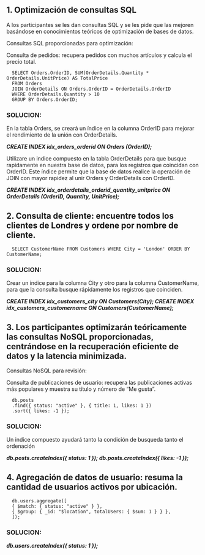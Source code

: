 ## 1. Optimización de consultas SQL
A los participantes se les dan consultas SQL y se les pide que las mejoren basándose en conocimientos teóricos de optimización de bases de datos.

Consultas SQL proporcionadas para optimización:

Consulta de pedidos: recupera pedidos con muchos artículos y calcula el precio total.

      SELECT Orders.OrderID, SUM(OrderDetails.Quantity * OrderDetails.UnitPrice) AS TotalPrice
      FROM Orders
      JOIN OrderDetails ON Orders.OrderID = OrderDetails.OrderID
      WHERE OrderDetails.Quantity > 10
      GROUP BY Orders.OrderID;

### SOLUCION:

En la tabla Orders, se creará un índice en la columna OrderID para mejorar el rendimiento de la unión con OrderDetails.

***CREATE INDEX idx_orders_orderid ON Orders (OrderID);***

Utilizare un indice compuesto en la tabla OrderDetails para que busque rapidamente en nuestra base de datos, para los registros que coincidan con OrderID.
Este índice permite que la base de datos realice la operación de JOIN con mayor rapidez al unir Orders y OrderDetails con OrderID.

***CREATE INDEX idx_orderdetails_orderid_quantity_unitprice ON OrderDetails (OrderID, Quantity, UnitPrice);***

## 2. Consulta de cliente: encuentre todos los clientes de Londres y ordene por nombre de cliente.

      SELECT CustomerName FROM Customers WHERE City = 'London' ORDER BY CustomerName;

### SOLUCION:
Crear un indice para la columna City y otro para la columna CustomerName, para que la consulta busque rápidamente los registros que coinciden.


***CREATE INDEX idx_customers_city ON Customers(City);
CREATE INDEX idx_customers_customername ON Customers(CustomerName);***

## 3. Los participantes optimizarán teóricamente las consultas NoSQL proporcionadas, centrándose en la recuperación eficiente de datos y la latencia minimizada.

Consultas NoSQL para revisión:

Consulta de publicaciones de usuario: recupera las publicaciones activas más populares y muestra su título y número de “Me gusta”.

      db.posts
      .find({ status: "active" }, { title: 1, likes: 1 })
      .sort({ likes: -1 });

### SOLUCION:

Un indice compuesto ayudará tanto la condición de busqueda tanto el ordenación 

***db.posts.createIndex({ status: 1 });
db.posts.createIndex({ likes: -1 });***

## 4. Agregación de datos de usuario: resuma la cantidad de usuarios activos por ubicación.

      db.users.aggregate([
      { $match: { status: "active" } },
      { $group: { _id: "$location", totalUsers: { $sum: 1 } } },
      ]);


### SOLUCION:

***db.users.createIndex({ status: 1 });***
